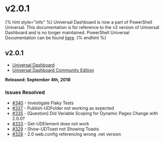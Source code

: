 # v2.0.1

{% hint style="info" %}
Universal Dashboard is now a part of PowerShell Universal. This documentation is for reference to the v2 version of Universal Dashboard and is no longer maintained. PowerShell Universal Documentation can be found [here](https://docs.ironmansoftware.com).
{% endhint %}

## v2.0.1

* [Universal Dashboard](https://www.powershellgallery.com/packages/UniversalDashboard/2.0.1)
* [Universal Dashboard Community Edition](https://www.powershellgallery.com/packages/UniversalDashboard.Community/2.0.1)

**Released: September 4th, 2018**

### Issues Resolved

* [\#340](https://github.com/ironmansoftware/universal-dashboard/issues/340) - Investigate Flaky Tests
* [\#337](https://github.com/ironmansoftware/universal-dashboard/issues/337) - Publish-UDFolder not working as expected 
* [\#335](https://github.com/ironmansoftware/universal-dashboard/issues/335) - \[Question\] Did Variable Scoping for Dynamic Pages Change with 2.0.0?
* [\#333](https://github.com/ironmansoftware/universal-dashboard/issues/333) - Get-UDElement does not work
* [\#329](https://github.com/ironmansoftware/universal-dashboard/issues/329) - Show-UDToast not Showing Toasts
* [\#328](https://github.com/ironmansoftware/universal-dashboard/issues/328) - 2.0 web.config referencing wrong .net version

